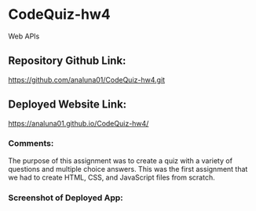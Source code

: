 # CodeQuiz-hw4
Web APIs

## Repository Github Link:
https://github.com/analuna01/CodeQuiz-hw4.git

## Deployed Website Link:
https://analuna01.github.io/CodeQuiz-hw4/

### Comments:
The purpose of this assignment was to create a quiz with a variety of questions and multiple choice answers. This was the first assignment that we had to create HTML, CSS, and JavaScript files from scratch. 

### Screenshot of Deployed App:
